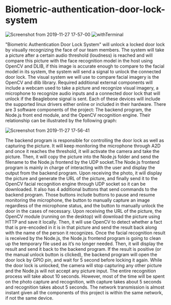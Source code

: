 # Biometric-authentication-door-lock-system

![Screenshot from 2019-11-27 17-57-00](https://user-images.githubusercontent.com/50088458/69770860-757d9e00-113f-11ea-9158-cacbc7d36bf3.png )
![withTerminal](https://user-images.githubusercontent.com/50088458/69770893-90e8a900-113f-11ea-9191-c38f84607a81.png)

"Biometric Authentication Door Lock System" will unlock a locked
door lock by visually recognizing the face of our team members. The system
will take a picture after a certain audio threshold (loudness) is reached and
will compare this picture with the face recognition model in the host using
OpenCV and DLIB, if this image is accurate enough to compare to the facial
model in its system, the system will send a signal to unlock the connected
door lock.
The visual system we will use to compare facial imagery is the OpenCV and
dlib library. Required additional external components will include a webcam
used to take a picture and recognize visual imagery, a microphone to
recognize audio inputs and a connected door lock that will unlock if the
Beaglebone signal is sent. Each of these devices will include the supported
linux drivers either online or included in their hardware.
There are 3 software components of the project: The backend program, the
Node.js front end module, and the OpenCV recognition engine. Their
relationship can be illustrated by the following graph:

![Screenshot from 2019-11-27 17-56-41](https://user-images.githubusercontent.com/50088458/69770906-9c3bd480-113f-11ea-83a7-1d257623e94c.png)



The backend program is responsible for controlling the door lock as well as
capturing the picture. It will keep monitoring the microphone through A2D and
once it reaches the threshold, it will activate the camera and take the picture.
Then, it will copy the picture into the Node.js folder and send the filename to
the Node.js frontend by the UDP socket.The Node.js frontend program is mainly in charge of interacting with the user
and display the output from the backend program. Upon receiving the photo, it
will display the picture and generate the URL of the picture, and finally send it
to the OpenCV facial recognition engine through UDP socket so it can be
downloaded. It also has 4 additional buttons that send commands to the
backend program. Those buttons include buttons to pause and resume
monitoring the microphone, the button to manually capture an image
regardless of the microphone status, and the button to manually unlock the
door in the cases of necessary.
Upon receiving the URL of the picture, the OpenCV module (running on the
desktop) will download the picture using HTTP and save it locally. Then, it will
use OpenCV to detect whether a fact that is pre-encoded in it is in that picture
and send the result back along with the name of the person it recognizes.
Once the facial recognition result is received by the Node.js, the Node.js
frontend program is going to clean up the temporary file used as it’s no longer
needed. Then, it will display the result and send it back to the backend
program. If the result is positive (or the manual unlock button is clicked), the
backend program will open the door lock by GPIO pin, and wait for 5 second
before locking it again. While the door lock is unlocked, the camera will stop
capturing any other picture and the Node.js will not accept any picture input.
The entire recognition process will take about 10 seconds. However, most of
the time will be spent on the photo capture and recognition, with capture takes
about 5 seconds and recognition takes about 5 seconds. The network
transmission is almost instant given all the components of this project is within
the same network, if not the same device.
